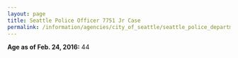 ```yaml
---
layout: page
title: Seattle Police Officer 7751 Jr Case
permalink: /information/agencies/city_of_seattle/seattle_police_department/copbook/7751/
---
```


**Age as of Feb. 24, 2016:** 44
